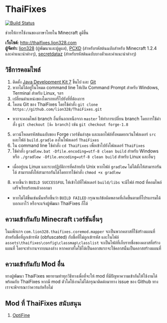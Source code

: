 ThaiFixes
=========

[![Build Status](https://travis-ci.org/lion328/ThaiFixes.svg?branch=master)](https://travis-ci.org/lion328/ThaiFixes)

ช่วยให้การใช้งานของภาษาไทยใน Minecraft ดูดีขึ้น

**เว็บไซต์:** http://thaifixes.lion328.com  
**ผู้จัดทำ:** [lion328](http://lion328.com) (ผู้พัฒนาและผู้ดูแล), [PCXD](http://pcxd.me) (สำหรับรหัสต้นฉบับสำหรับ Minecraft 1.2.4 และคำแนะนำต่างๆ), [secretdataz](https://github.com/secretdataz) (สำหรับรหัสต้นฉบับบางตัวและคำแนะนำต่างๆ)

วิธีการคอมไพล์
------------

1. ติดตั้ง [Java Development Kit 7](http://www.oracle.com/technetwork/java/javase/downloads/index.html) ขึ้นไป และ [Git](http://git-scm.com)
2. หากไม่ได้อยู่ในโหมด command line ให้เปิด Command Prompt สำหรับ Windows, Terminal สำหรับ Linux, ฯลฯ
3. เปลี่ยนตำแหน่งของไดเรกทอรี่ไปยังที่ที่ต้องการ
4. โคลน Git ของ ThaiFixes โดยใช้คำสั่ง `git clone https://github.com/lion328/ThaiFixes.git`
  - หากจะคอมไพล์ branch อื่นที่นอกเหนือจาก `master` ให้ทำการเปลี่ยน branch โดยการใช้คำสั่ง `git checkout [ชื่อ branch]` เช่น `git checkout forge-1.8`
5. ดาวน์โหลดรหัสต้นฉบับของ Forge เวอร์ชันล่าสุด และแตกไฟล์ทั้งหมดยกเว้นโฟลเดอร์ `src` และไฟล์ `build.gradle` ลงในโฟลเดอร์ `ThaiFixes`
6. ใน command line ใช้คำสั่ง `cd ThaiFixes` เพื่อเข้าไปยังโฟลเดอร์ `ThaiFixes`
7. ใช้คำสั่ง `gradlew.bat -Dfile.encoding=utf-8 clean build` สำหรับ Windows หรือ `./gradlew -Dfile.encoding=utf-8 clean build` สำหรับ Linux และอื่นๆ
  - เมื่ออยู่บน Linux และระบปฏิบัติการที่คล้ายกับ Unix หากไฟล์ `gradlew` ไม่ได้ตั้งให้สามารถรันได้ สามารถตั้งให้สามารถรันได้โดยการใช้คำสั่ง `chmod +x gradlew`
8. หากขึ้นว่า `BUILD SUCCESSFUL` ให้เข้าไปที่โฟลเดอร์ `build/libs` จะมีไฟล์ mod ที่คอมไพล์เสร็จเรียบร้อยแล้วออกมา
  - หากไม่ได้ขึ้นเช่นนั้นหรือขึ้นว่า `BUILD FAILED` กรุณาแก้ข้อผิดพลาดที่เกิดขึ้นตามที่โปรแกรมได้บอกเอาไว้ หรือจะแจ้งผู้พัฒนา ThaiFixes ก็ได้

ความเข้ากันกับ Minecraft เวอร์ชันอื่นๆ
-------------------------------

ในแพ็กเกจ `com.lion328.thaifixes.coremod.mapper` จะเป็นพวกคลาสที่ใช้สร้างแผนที่สำหรับชื่อที่ถูกเข้ารหัส (obfuscated) กับชื่อที่ไม่ถูกเข้ารหัส และในไฟล์ `assets\thaifixes\config\classmap\classlist` จะเป็นไฟล์ที่เก็บรายชื่อของคลาสที่สร้างแผนที่ โดยจะทำงานจากบนลงล่าง หากคลาสใดใช้ได้เป็นคลาสแรกจะใช้คลาสนั้นเป็นคลาสสร้างแผนที่

ความเข้ากันกับ Mod อื่น
-----------------------

ทางผู้พัฒนา ThaiFixes พยายามทำทุกวิธีทางเพื่อที่จะให้ mod ที่มีปัญหาความเข้ากันให้ใช้งานได้พร้อมกับ ThaiFixes หากมี mod ตัวใดใช้งานไม่ได้กรุณาติดต่อมาทาง issue ของ Github ทางเราจะพิจารณาว่าควรแก้หรือไม่

Mod ที่ ThaiFixes สนับสนุน
---------------------
1. [OptiFine](http://optifine.net/)
